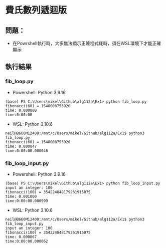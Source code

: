 # 費氏數列遞迴版

## 問題：
* 在Powrshell執行時，大多無法顯示正確程式耗時，須在WSL環境下才能正確顯示

## 執行結果

### fib_loop.py

* Powershell: Python 3.9.16
```
(base) PS C:\Users\mikel\Github\alg112a\Ex1> python fib_loop.py
fibonacci(60) = 1548008755920
time: 0.000000
time:0:00:00
```

* WSL: Python 3.10.6
```
neil@B660M12400:/mnt/c/Users/mikel/Github/alg112a/Ex1$ python3 fib_loop.py
fibonacci(60) = 1548008755920
time: 0.000047
time:0:00:00.000046
```

### fib_loop_input.py

* Powershell: Python 3.9.16
```
(base) PS C:\Users\mikel\Github\alg112a\Ex1> python fib_loop_input.py
input an integer: 100
fibonacci(100) = 354224848179261915075
time: 0.001000
time:0:00:00.000999
```

* WSL: Python 3.10.6
```
neil@B660M12400:/mnt/c/Users/mikel/Github/alg112a/Ex1$ python3 fib_loop_input.py
input an integer: 100
fibonacci(100) = 354224848179261915075
time: 0.000067
time:0:00:00.000062
```
